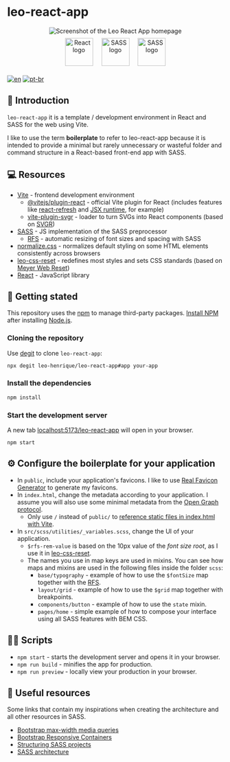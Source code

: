# leo-react-app

<div align="center">
	<img src="https://user-images.githubusercontent.com/72027449/212686494-3c9d878f-c269-4520-aa61-649a2d94f691.gif"
	alt="Screenshot of the Leo React App homepage" />
</div>

<div align="center">
	<a href="https://pt-br.reactjs.org/"
	target="_blank"
	rel="external referrer noopener"
	style="display: inline-block; padding: 8px">
		<img src="https://cdn.jsdelivr.net/gh/devicons/devicon/icons/react/react-original.svg"
		alt="React logo"
		width="65" />
	</a>
	<a href="https://vitejs.dev"
	target="_blank"
	rel="external referrer noopener"
	style="display: inline-block; padding: 8px">
		<img src="https://vitejs.dev/logo.svg"
		alt="SASS logo"
		width="65" />         
	</a>
	<a href="https://sass-lang.com/"
	target="_blank"
	rel="external referrer noopener"
	style="display: inline-block; padding: 8px">
        <img src="https://cdn.jsdelivr.net/gh/devicons/devicon/icons/sass/sass-original.svg"
		alt="SASS logo"
		width="65" />
	</a>
</div>

[![en](https://img.shields.io/badge/lang-en-red.svg)](https://github.com/Leo-Henrique/leo-react-app/blob/main/README.md)
[![pt-br](https://img.shields.io/badge/lang-pt--br-green.svg)](https://github.com/Leo-Henrique/leo-react-app/blob/main/README-pt-BR.md)

## 🔎 Introduction

`leo-react-app` it is a template / development environment in React and SASS for the web using Vite.

I like to use the term **boilerplate** to refer to leo-react-app because it is intended to provide a minimal but rarely unnecessary or wasteful folder and command structure in a React-based front-end app with SASS.

## 💻 Resources

* [Vite](https://vitejs.dev/) - frontend development environment
	* [@vitejs/plugin-react](https://github.com/vitejs/vite-plugin-react/tree/main/packages/plugin-react) - official Vite plugin for React (includes features like [react-refresh](https://www.npmjs.com/package/react-refresh) and [JSX runtime](https://github.com/alloc/vite-react-jsx#faq), for example)
	* [vite-plugin-svgr](https://github.com/pd4d10/vite-plugin-svgr) - loader to turn SVGs into React components (based on [SVGR](https://react-svgr.com/))
* [SASS](https://www.npmjs.com/package/sass) - JS implementation of the SASS preprocessor
	* [RFS](https://github.com/twbs/rfs#readme) - automatic resizing of font sizes and spacing with SASS
* [normalize.css](https://github.com/necolas/normalize.css) - normalizes default styling on some HTML elements consistently across browsers
* [leo-css-reset](https://github.com/Leo-Henrique/leo-css-reset) - redefines most styles and sets CSS standards (based on [Meyer Web Reset](https://meyerweb.com/eric/tools/css/reset/))
* [React](https://pt-br.reactjs.org/) - JavaScript library

## 🚀 Getting stated

This repository uses the [npm](https://www.npmjs.com/) to manage third-party packages. [Install NPM](https://docs.npmjs.com/downloading-and-installing-node-js-and-npm) after installing [Node.js](https://nodejs.org/pt-br/).

### Cloning the repository

Use [degit](https://github.com/Rich-Harris/degit) to clone `leo-react-app`:

```bash
npx degit leo-henrique/leo-react-app#app your-app
```

### Install the dependencies

```bash
npm install
```

### Start the development server

A new tab [localhost:5173/leo-react-app](http://localhost:5173/leo-react-app) will open in your browser.

```
npm start
```

## ⚙️ Configure the boilerplate for your application

* In `public`, include your application's favicons. I like to use [Real Favicon Generator](https://realfavicongenerator.net/) to generate my favicons.
* In `index.html`, change the metadata according to your application. I assume you will also use some minimal metadata from the [Open Graph protocol](https://ogp.me/).
    * Only  use `/` instead of `public/` to [reference static files in index.html with Vite](https://vitejs.dev/guide/assets.html#the-public-directory).
* In `src/scss/utilities/_variables.scss`, change the UI of your application.
	* `$rfs-rem-value` is based on the 10px value of the *font size root*, as I use it in [leo-css-reset](https://github.com/Leo-Henrique/leo-css-reset).
	* The names you use in map keys are used in mixins. You can see how maps and mixins are used in the following files inside the folder `scss`:
		* `base/typography` - example of how to use the `$fontSize` map together with the [RFS](https://github.com/twbs/rfs#readme).
		* `layout/grid` - example of how to use the `$grid` map together with breakpoints.
		* `components/button` - example of how to use the `state` mixin.
		* `pages/home` - simple example of how to compose your interface using all SASS features with BEM CSS.

## 👨‍💻 Scripts 

* `npm start` - starts the development server and opens it in your browser.
* `npm run build` - minifies the app for production.
* `npm run preview` - locally view your production in your browser.

## 🔗 Useful resources

Some links that contain my inspirations when creating the architecture and all other resources in SASS.

* [Bootstrap max-width media queries](https://getbootstrap.com/docs/5.3/layout/breakpoints/#max-width)
* [Bootstrap Responsive Containers](https://getbootstrap.com/docs/5.3/layout/containers/#responsive-containers)
* [Structuring SASS projects](https://itnext.io/structuring-your-sass-projects-c8d41fa55ed4)
* [SASS architecture](https://gist.github.com/AdamMarsden/7b85e8d5bdb5bef969a0)